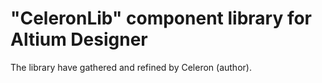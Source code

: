 # "CeleronLib" component library for Altium Designer

The library have gathered and refined by Celeron (author).
